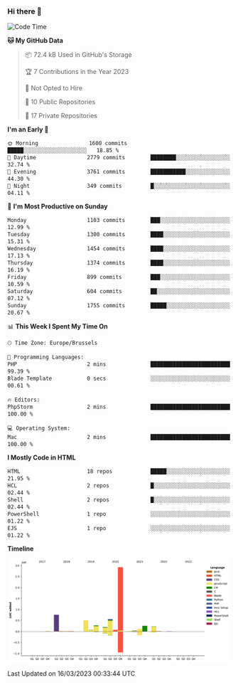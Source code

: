 ### Hi there 👋

<!--START_SECTION:waka-->
![Code Time](http://img.shields.io/badge/Code%20Time-1%2C218%20hrs%2029%20mins-blue)

**🐱 My GitHub Data** 

> 📦 72.4 kB Used in GitHub's Storage 
 > 
> 🏆 7 Contributions in the Year 2023
 > 
> 🚫 Not Opted to Hire
 > 
> 📜 10 Public Repositories 
 > 
> 🔑 17 Private Repositories 
 > 
**I'm an Early 🐤** 

```text
🌞 Morning                1600 commits        █████░░░░░░░░░░░░░░░░░░░░   18.85 % 
🌆 Daytime                2779 commits        ████████░░░░░░░░░░░░░░░░░   32.74 % 
🌃 Evening                3761 commits        ███████████░░░░░░░░░░░░░░   44.30 % 
🌙 Night                  349 commits         █░░░░░░░░░░░░░░░░░░░░░░░░   04.11 % 
```
📅 **I'm Most Productive on Sunday** 

```text
Monday                   1103 commits        ███░░░░░░░░░░░░░░░░░░░░░░   12.99 % 
Tuesday                  1300 commits        ████░░░░░░░░░░░░░░░░░░░░░   15.31 % 
Wednesday                1454 commits        ████░░░░░░░░░░░░░░░░░░░░░   17.13 % 
Thursday                 1374 commits        ████░░░░░░░░░░░░░░░░░░░░░   16.19 % 
Friday                   899 commits         ███░░░░░░░░░░░░░░░░░░░░░░   10.59 % 
Saturday                 604 commits         ██░░░░░░░░░░░░░░░░░░░░░░░   07.12 % 
Sunday                   1755 commits        █████░░░░░░░░░░░░░░░░░░░░   20.67 % 
```


📊 **This Week I Spent My Time On** 

```text
🕑︎ Time Zone: Europe/Brussels

💬 Programming Languages: 
PHP                      2 mins              █████████████████████████   99.39 % 
Blade Template           0 secs              ░░░░░░░░░░░░░░░░░░░░░░░░░   00.61 % 

🔥 Editors: 
PhpStorm                 2 mins              █████████████████████████   100.00 % 

💻 Operating System: 
Mac                      2 mins              █████████████████████████   100.00 % 
```

**I Mostly Code in HTML** 

```text
HTML                     18 repos            █████░░░░░░░░░░░░░░░░░░░░   21.95 % 
HCL                      2 repos             █░░░░░░░░░░░░░░░░░░░░░░░░   02.44 % 
Shell                    2 repos             █░░░░░░░░░░░░░░░░░░░░░░░░   02.44 % 
PowerShell               1 repo              ░░░░░░░░░░░░░░░░░░░░░░░░░   01.22 % 
EJS                      1 repo              ░░░░░░░░░░░░░░░░░░░░░░░░░   01.22 % 
```



**Timeline**

![Lines of Code chart](https://raw.githubusercontent.com/guillaumedeplancke/guillaumedeplancke/main/assets/bar_graph.png)


 Last Updated on 16/03/2023 00:33:44 UTC
<!--END_SECTION:waka-->
